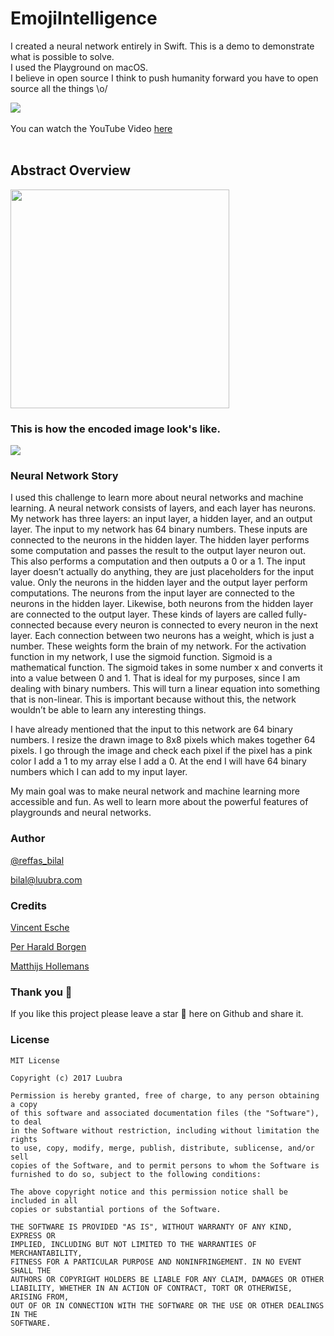 # EmojiIntelligence 

I created a neural network entirely in Swift. This is a demo to demonstrate what is possible to solve.
<br>
I used the Playground on macOS. 
<br>
I believe in open source I think to push humanity forward you have to open source all the things \o/

![](http://i.imgur.com/qhweGhT.gif)
<br>
<br>
You can watch the YouTube Video [here](https://www.youtube.com/watch?v=T9pplv7cZ7k)
<br>
<br>

## Abstract Overview

<img src="http://i.imgur.com/qVKMBym.png" width="350">

### This is how the encoded image look's like. 

![](http://imgur.com/3iRGrFv.png)

### Neural Network Story

I used this challenge to learn more about neural networks and machine learning.
A neural network consists of layers, and each layer has neurons. My network has three layers: an input layer, a hidden layer, and an output layer.
The input to my network has 64 binary numbers. These inputs are connected to the neurons in the hidden layer. The hidden layer performs some computation and passes the result to the output layer neuron out. This also performs a computation and then outputs a 0 or a 1. The input layer doesn’t actually do anything, they are just placeholders for the input value. Only the neurons in the hidden layer and the output layer perform computations.  The neurons from the input layer are connected to   the neurons in the hidden layer. Likewise, both neurons from the hidden layer are connected to the output layer. These kinds of layers are called fully-connected because every neuron is connected to every neuron in the next layer. Each connection between two neurons has a weight, which is just a number. These weights form the brain of my network. For the activation function in my network, I use the sigmoid function. Sigmoid is a mathematical function. The sigmoid takes in some number x and converts it into a value between 0 and 1. That is ideal for my purposes, since I am dealing with binary numbers.
This will turn a linear equation into something that is non-linear. This is important because without this, the network wouldn’t be able to learn any interesting things. 

I have already mentioned that the input to this network are 64 binary numbers. I resize the drawn image to 8x8 pixels which makes together 64 pixels. I go through the image and check each pixel if the pixel has a pink color I add a 1 to my array else I add a 0. At the end I will have 64 binary numbers which I can add to my input layer. 

My main goal was to make neural network and machine learning more accessible and fun. As well to learn more about the powerful features of playgrounds and neural networks. 

### Author

  [@reffas_bilal](https://twitter.com/Reffas_Bilal)
  
  [bilal@luubra.com]()
  

### Credits
  [Vincent Esche](https://twitter.com/regexident)
  
  [Per Harald Borgen](https://medium.com/learning-new-stuff/how-to-learn-neural-networks-758b78f2736e)
  
  [Matthijs Hollemans](http://machinethink.net/blog/the-hello-world-of-neural-networks/)
  
### Thank you 🎉

  If you like this project please leave a star 🌟 here on Github and share it.
  
### License

```
MIT License

Copyright (c) 2017 Luubra

Permission is hereby granted, free of charge, to any person obtaining a copy
of this software and associated documentation files (the "Software"), to deal
in the Software without restriction, including without limitation the rights
to use, copy, modify, merge, publish, distribute, sublicense, and/or sell
copies of the Software, and to permit persons to whom the Software is
furnished to do so, subject to the following conditions:

The above copyright notice and this permission notice shall be included in all
copies or substantial portions of the Software.

THE SOFTWARE IS PROVIDED "AS IS", WITHOUT WARRANTY OF ANY KIND, EXPRESS OR
IMPLIED, INCLUDING BUT NOT LIMITED TO THE WARRANTIES OF MERCHANTABILITY,
FITNESS FOR A PARTICULAR PURPOSE AND NONINFRINGEMENT. IN NO EVENT SHALL THE
AUTHORS OR COPYRIGHT HOLDERS BE LIABLE FOR ANY CLAIM, DAMAGES OR OTHER
LIABILITY, WHETHER IN AN ACTION OF CONTRACT, TORT OR OTHERWISE, ARISING FROM,
OUT OF OR IN CONNECTION WITH THE SOFTWARE OR THE USE OR OTHER DEALINGS IN THE
SOFTWARE.
```
